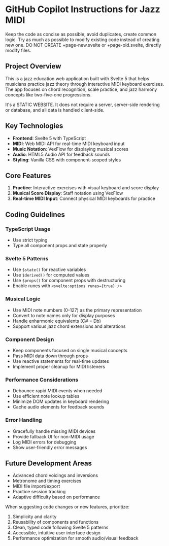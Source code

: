 # GitHub Copilot Instructions for Jazz MIDI

Keep the code as concise as possible, avoid duplicates, create common logic.
Try as much as possible to modify existing code instead of creating new one.
DO NOT CREATE +page-new.svelte or +page-old.svelte, directly modify files.

## Project Overview

This is a jazz education web application built with Svelte 5 that helps musicians practice jazz theory through interactive MIDI keyboard exercises. The app focuses on chord recognition, scale practice, and jazz harmony concepts like two-five-one progressions.

It's a STATIC WEBSITE. It does not require a server, server-side rendering or database, and all data is handled client-side.

## Key Technologies

- **Frontend**: Svelte 5 with TypeScript
- **MIDI**: Web MIDI API for real-time MIDI keyboard input
- **Music Notation**: VexFlow for displaying musical scores
- **Audio**: HTML5 Audio API for feedback sounds
- **Styling**: Vanilla CSS with component-scoped styles

## Core Features

1. **Practice**: Interactive exercises with visual keyboard and score display
2. **Musical Score Display**: Staff notation using VexFlow
3. **Real-time MIDI Input**: Connect physical MIDI keyboards for practice

## Coding Guidelines

### TypeScript Usage

- Use strict typing
- Type all component props and state properly

### Svelte 5 Patterns

- Use `$state()` for reactive variables
- Use `$derived()` for computed values
- Use `$props()` for component props with destructuring
- Enable runes with `<svelte:options runes={true} />`

### Musical Logic

- Use MIDI note numbers (0-127) as the primary representation
- Convert to note names only for display purposes
- Handle enharmonic equivalents (C# = Db)
- Support various jazz chord extensions and alterations

### Component Design

- Keep components focused on single musical concepts
- Pass MIDI data down through props
- Use reactive statements for real-time updates
- Implement proper cleanup for MIDI listeners

### Performance Considerations

- Debounce rapid MIDI events when needed
- Use efficient note lookup tables
- Minimize DOM updates in keyboard rendering
- Cache audio elements for feedback sounds

### Error Handling

- Gracefully handle missing MIDI devices
- Provide fallback UI for non-MIDI usage
- Log MIDI errors for debugging
- Show user-friendly error messages

## Future Development Areas

- Advanced chord voicings and inversions
- Metronome and timing exercises
- MIDI file import/export
- Practice session tracking
- Adaptive difficulty based on performance

When suggesting code changes or new features, prioritize:

1. Simplicity and clarity
2. Reusability of components and functions
3. Clean, typed code following Svelte 5 patterns
4. Accessible, intuitive user interface design
5. Performance optimization for smooth audio/visual feedback
